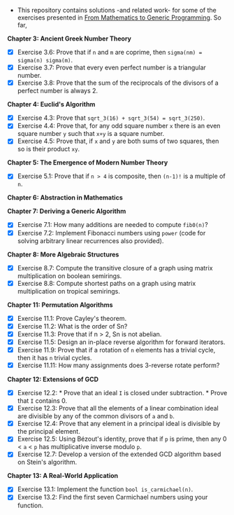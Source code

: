 * This repository contains solutions -and related work- for some of the exercises presented in [From Mathematics to Generic Programming](http://www.amazon.com/Mathematics-Generic-Programming-Alexander-Stepanov/dp/0321942043). So far,


**Chapter 3: Ancient Greek Number Theory**
  - [X] Exercise 3.6: Prove that if `n` and `m` are coprime, then `sigma(nm) = sigma(n) sigma(m)`.
  - [X] Exercise 3.7: Prove that every even perfect number is a triangular number.
  - [X] Exercise 3.8: Prove that the sum of the reciprocals of the divisors of a perfect number is always 2.

**Chapter 4: Euclid's Algorithm**
  - [X] Exercise 4.3: Prove that `sqrt_3(16) + sqrt_3(54) = sqrt_3(250)`.
  - [X] Exercise 4.4: Prove that, for any odd square number `x` there is an even square number `y` such that `x+y` is a square number.
  - [X] Exercise 4.5: Prove that, if `x` and `y` are both sums of two squares, then so is their product `xy`.

**Chapter 5: The Emergence of Modern Number Theory**
  - [X] Exercise 5.1: Prove that if `n > 4` is composite, then `(n-1)!` is a multiple of `n`.

**Chapter 6: Abstraction in Mathematics**

**Chapter 7: Deriving a Generic Algorithm**
  - [X] Exercise 7.1: How many additions are needed to compute `fib0(n)`?
  - [X] Exercise 7.2: Implement Fibonacci numbers using `power` (code for solving arbitrary linear recurrences also provided).

**Chapter 8: More Algebraic Structures**
  - [X] Exercise 8.7: Compute the transitive closure of a graph using matrix multiplication on boolean semirings.
  - [X] Exercise 8.8: Compute shortest paths on a graph using matrix multiplication on tropical semirings.

**Chapter 11: Permutation Algorithms**
  - [X] Exercise 11.1: Prove Cayley's theorem.
  - [X] Exercise 11.2: What is the order of Sn?
  - [X] Exercise 11.3: Prove that if n > 2, Sn is not abelian.
  - [X] Exercise 11.5: Design an in-place reverse algorithm for forward iterators.
  - [X] Exercise 11.9: Prove that if a rotation of `n` elements has a trivial cycle, then it has `n` trivial cycles.
  - [X] Exercise 11.11: How many assignments does 3-reverse rotate perform?

**Chapter 12: Extensions of GCD**
  - [X] Exercise 12.2: 
        * Prove that an ideal `I` is closed under subtraction.
        * Prove that `I` contains 0.
  - [X] Exercise 12.3: Prove that all the elements of a linear combination ideal are divisible by any of the common divisors of `a` and `b`.
  - [X] Exercise 12.4: Prove that any element in a principal ideal is divisible by the principal element.
  - [X] Exercise 12.5: Using Bézout's identity, prove that if `p` is prime, then any 0 < `a` < `p` has multiplicative inverse modulo `p`. 
  - [X] Exercise 12.7: Develop a version of the extended GCD algorithm based on Stein's algorithm.

**Chapter 13: A Real-World Application**
  - [X] Exercise 13.1: Implement the function `bool is_carmichael(n)`.
  - [X] Exercise 13.2: Find the first seven Carmichael numbers using your function.
